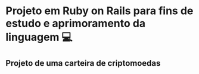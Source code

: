# Projeto em Ruby on Rails para fins de estudo e aprimoramento da linguagem 💻

## Projeto de uma carteira de criptomoedas